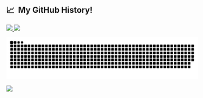<h2> 📈 &nbsp;My GitHub History!</h2>
<a href="https://github.com/BartuPacall">
  <img height="180em" src="https://github-readme-stats.vercel.app/api?username=BartuPacall&theme=noctis_minimus&show_icons=true" />
  <img height="180em" src="https://github-readme-stats.vercel.app/api/top-langs/?username=BartuPacall&theme=noctis_minimus&layout=compact" />
</a>

![Snake animation](https://github.com/BartuPacall/BartuPacall/blob/output/github-contribution-grid-snake.svg)
  
<p align="left">
  <img src="https://capsule-render.vercel.app/api?type=waving&color=gradient&height=100&section=footer"/>
</p>
